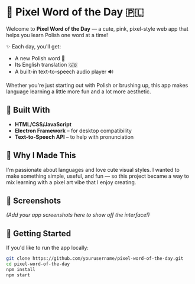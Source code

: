 # 🌸 Pixel Word of the Day 🇵🇱

Welcome to **Pixel Word of the Day** — a cute, pink, pixel-style web app that helps you learn Polish one word at a time!

✨ Each day, you'll get:
- A new Polish word 🧠
- Its English translation 🇬🇧
- A built-in text-to-speech audio player 🔊

Whether you're just starting out with Polish or brushing up, this app makes language learning a little more fun and a lot more aesthetic.

## 🧰 Built With

- **HTML/CSS/JavaScript**
- **Electron Framework** – for desktop compatibility
- **Text-to-Speech API** – to help with pronunciation

## 💖 Why I Made This

I'm passionate about languages and love cute visual styles. I wanted to make something simple, useful, and fun — so this project became a way to mix learning with a pixel art vibe that I enjoy creating.

## 📸 Screenshots

*(Add your app screenshots here to show off the interface!)*

## 🚀 Getting Started

If you'd like to run the app locally:

```bash
git clone https://github.com/yourusername/pixel-word-of-the-day.git
cd pixel-word-of-the-day
npm install
npm start
